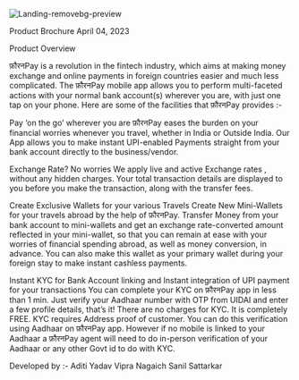 ![Landing-removebg-preview](https://user-images.githubusercontent.com/81878805/226093449-f2523b4f-438c-4ff9-9dbb-cba13497b3c7.png)

Product Brochure
April 04, 2023

Product Overview

फ़ौरनPay is a revolution in the fintech industry, which aims at making money exchange and online payments in foreign countries easier and much less complicated. 
The फ़ौरनPay mobile app allows you to perform multi-faceted actions with your normal bank account(s) wherever you are, with just one tap on your phone. Here are some of the facilities that फ़ौरनPay provides :- 

Pay ‘on the go’ wherever you are
 फ़ौरनPay eases the burden on your financial worries whenever you travel, whether in India or Outside India. Our App allows you to make instant UPI-enabled
 Payments straight from your bank account directly to the business/vendor.

Exchange Rate? No worries
 We apply live and active Exchange rates , without any hidden charges. Your total transaction details are displayed to you before you make the transaction, along
 with the transfer fees.

Create Exclusive Wallets for your various Travels
 Create New Mini-Wallets for your travels abroad by the help of फ़ौरनPay. Transfer Money from your bank account to mini-wallets and get an exchange rate-converted
 amount reflected in your mini-wallet, so that you can remain at ease with your worries of financial spending abroad, as well as money conversion, in advance. You can
 also make this wallet as your primary wallet during your foreign stay to make instant cashless payments.
 
Instant KYC for Bank Account linking and Instant integration of UPI payment for your transactions
 You can complete your KYC on फ़ौरनPay app in less than 1 min. Just verify your Aadhaar number with OTP from UIDAI and enter a few profile details, that’s it! 
 There are no charges for KYC. It is completely FREE.
 KYC requires Address proof of customer. You can do this verification using Aadhaar on फ़ौरनPay app. However if no mobile is linked to your Aadhaar a फ़ौरनPay agent will need to do in-person verification of your Aadhaar or any other Govt id to do with KYC.


Developed by :- 
Aditi Yadav
Vipra Nagaich
Sanil Sattarkar

